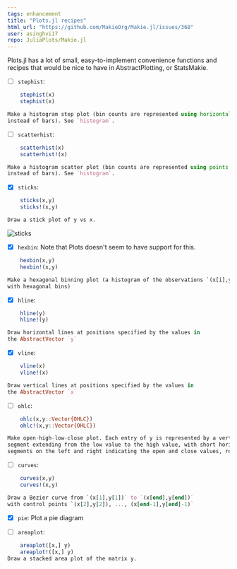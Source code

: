 ```yaml
---
tags: enhancement
title: "Plots.jl recipes"
html_url: "https://github.com/MakieOrg/Makie.jl/issues/368"
user: asinghvi17
repo: JuliaPlots/Makie.jl
---
```


Plots.jl has a lot of small, easy-to-implement convenience functions and recipes that would be nice to have in AbstractPlotting, or StatsMakie.

- [ ] `stephist`: 
```julia
    stephist(x)
    stephist(x)

Make a histogram step plot (bin counts are represented using horizontal lines
instead of bars). See `histogram`. 
```


- [ ] `scatterhist`: 
```julia
    scatterhist(x)
    scatterhist!(x)

Make a histogram scatter plot (bin counts are represented using points 
instead of bars). See `histogram`. 
```

- [x] `sticks`:
```julia
    sticks(x,y)
    sticks!(x,y)

Draw a stick plot of y vs x. 
```
![sticks](https://user-images.githubusercontent.com/32143268/60090423-f6350a00-975b-11e9-9d4b-d14e95b3655e.png)

- [x] `hexbin`: Note that Plots doesn't seem to have support for this.
```julia
    hexbin(x,y)
    hexbin!(x,y)

Make a hexagonal binning plot (a histogram of the observations `(x[i],y[i])` 
with hexagonal bins)
```

- [x] `hline`: 
```julia
    hline(y)
    hline!(y)

Draw horizontal lines at positions specified by the values in 
the AbstractVector `y`
```

- [x] `vline`: 
```julia
    vline(x)
    vline!(x)

Draw vertical lines at positions specified by the values in 
the AbstractVector `x`
```

- [ ] `ohlc`:    
```julia
    ohlc(x,y::Vector{OHLC})
    ohlc!(x,y::Vector{OHLC})

Make open-high-low-close plot. Each entry of y is represented by a vertical 
segment extending from the low value to the high value, with short horizontal 
segments on the left and right indicating the open and close values, respectively.
```


- [ ] `curves`: 
```julia
    curves(x,y)
    curves!(x,y)

Draw a Bezier curve from `(x[1],y[1])` to `(x[end],y[end])` 
with control points `(x[2],y[2]), ..., (x[end-1],y[end]-1)`
```

- [x] `pie`:  Plot a pie diagram

- [ ] `areaplot`:
```julia
    areaplot([x,] y)
    areaplot!([x,] y)
Draw a stacked area plot of the matrix y.
```